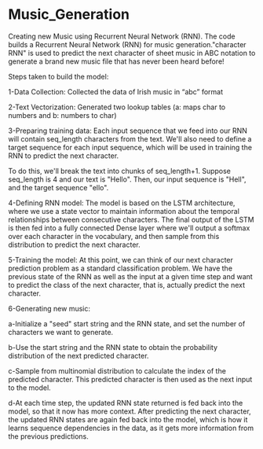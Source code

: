 # Music_Generation
Creating new Music using Recurrent Neural Network (RNN).
The code builds a Recurrent Neural Network (RNN) for music generation."character RNN" is used to predict the next character of sheet music in ABC notation to generate a brand new music file that has never been heard before!

Steps taken to build the model:

1-Data Collection: Collected the data of Irish music in “abc” format

2-Text Vectorization: Generated two lookup tables (a: maps char to numbers and b: numbers to char)

3-Preparing training data: Each input sequence that we feed into our RNN will contain seq_length characters from the text. We'll also need to define a target sequence for each input sequence, which will be used in training the RNN to predict the next character.

To do this, we'll break the text into chunks of seq_length+1. Suppose seq_length is 4 and our text is "Hello". Then, our input sequence is "Hell", and the target sequence "ello".

4-Defining RNN model: The model is based on the LSTM architecture, where we use a state vector to maintain information about the temporal relationships between consecutive characters. The final output of the LSTM is then fed into a fully connected Dense layer where we'll output a softmax over each character in the vocabulary, and then sample from this distribution to predict the next character.

5-Training the model: At this point, we can think of our next character prediction problem as a standard classification problem. We have the previous state of the RNN as well as the input at a given time step and want to predict the class of the next character, that is, actually predict the next character.

6-Generating new music: 

   a-Initialize a "seed" start string and the RNN state, and set the number of characters we want to generate.
  
   b-Use the start string and the RNN state to obtain the probability distribution of the next predicted character.
  
   c-Sample from multinomial distribution to calculate the index of the predicted character. This predicted character is then used as the next input to the model.
  
   d-At each time step, the updated RNN state returned is fed back into the model, so that it now has more context. After predicting the next character, the updated RNN states are again fed back into the model, which is how it learns sequence dependencies in the data, as it gets more information from the previous predictions.

